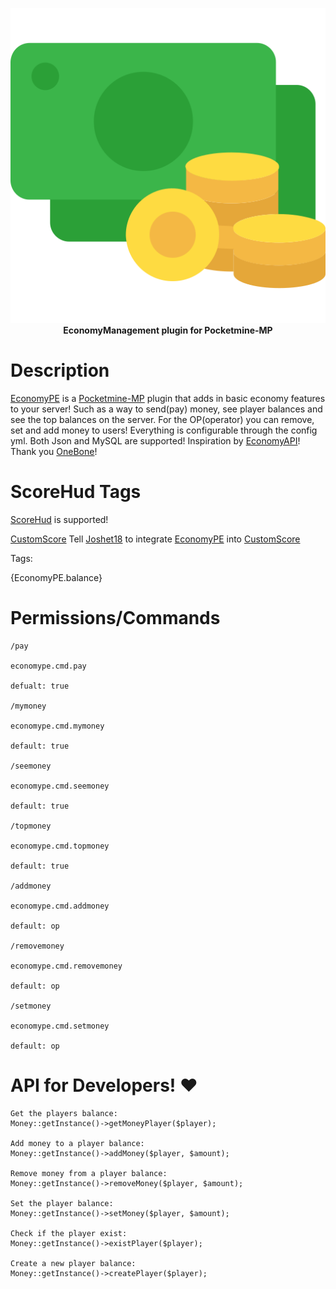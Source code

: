 <p align="center">
    <a href="https://github.com/Terpz710/EconomyPE"><img src="https://github.com/Terpz710/EconomyPE/blob/main/icon.png"></img></a><br>
    <b>EconomyManagement plugin for Pocketmine-MP</b>
  
# Description
[EconomyPE](https://github.com/Terpz710/EconomyPE) is a [Pocketmine-MP](https://pmmp.io) plugin that adds in basic economy features to your server! Such as a way to send(pay) money, see player balances and see the top balances on the server. For the OP(operator) you can remove, set and add money to users!
Everything is configurable through the config yml. Both Json and MySQL are supported! Inspiration by [EconomyAPI](https://poggit.pmmp.io/p/EconomyAPI/5.7.1-3)! Thank you [OneBone](https://github.com/onebone)!

# ScoreHud Tags

[ScoreHud](https://poggit.pmmp.io/p/ScoreHud) is supported!

[CustomScore](https://poggit.pmmp.io/p/CustomScore/1.0.1) Tell [Joshet18](https://github.com/Joshet18) to integrate [EconomyPE](https://github.com/Terpz710/EconomyPE) into [CustomScore](https://poggit.pmmp.io/p/CustomScore/1.0.1)

Tags:

{EconomyPE.balance}

# Permissions/Commands
```
/pay

economype.cmd.pay

defualt: true

/mymoney

economype.cmd.mymoney

default: true

/seemoney

economype.cmd.seemoney

default: true

/topmoney

economype.cmd.topmoney

default: true

/addmoney

economype.cmd.addmoney

default: op

/removemoney

economype.cmd.removemoney

default: op

/setmoney

economype.cmd.setmoney

default: op
```

# API for Developers! ❤️

```
Get the players balance:
Money::getInstance()->getMoneyPlayer($player);

Add money to a player balance:
Money::getInstance()->addMoney($player, $amount);

Remove money from a player balance:
Money::getInstance()->removeMoney($player, $amount);

Set the player balance:
Money::getInstance()->setMoney($player, $amount);

Check if the player exist:
Money::getInstance()->existPlayer($player);

Create a new player balance:
Money::getInstance()->createPlayer($player);
```
